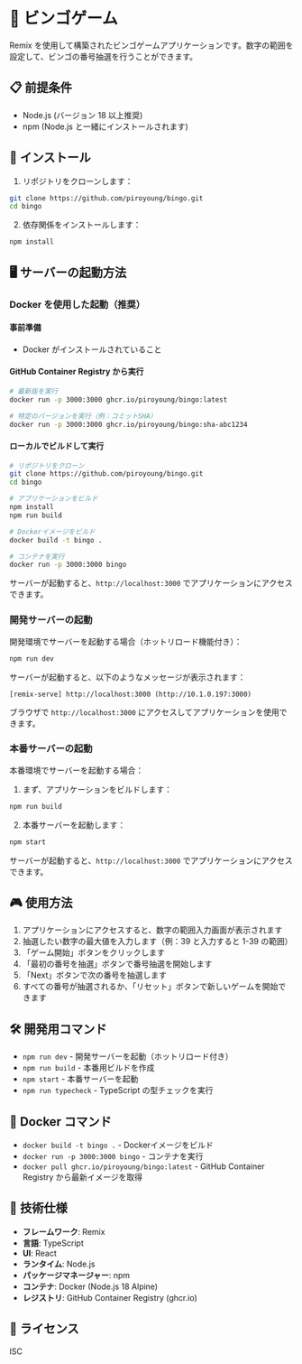 # 🎯 ビンゴゲーム

Remix を使用して構築されたビンゴゲームアプリケーションです。数字の範囲を設定して、ビンゴの番号抽選を行うことができます。

## 📋 前提条件

- Node.js (バージョン 18 以上推奨)
- npm (Node.js と一緒にインストールされます)

## 🚀 インストール

1. リポジトリをクローンします：

```bash
git clone https://github.com/piroyoung/bingo.git
cd bingo
```

2. 依存関係をインストールします：

```bash
npm install
```

## 🖥️ サーバーの起動方法

### Docker を使用した起動（推奨）

#### 事前準備
- Docker がインストールされていること

#### GitHub Container Registry から実行
```bash
# 最新版を実行
docker run -p 3000:3000 ghcr.io/piroyoung/bingo:latest

# 特定のバージョンを実行（例：コミットSHA）
docker run -p 3000:3000 ghcr.io/piroyoung/bingo:sha-abc1234
```

#### ローカルでビルドして実行
```bash
# リポジトリをクローン
git clone https://github.com/piroyoung/bingo.git
cd bingo

# アプリケーションをビルド
npm install
npm run build

# Dockerイメージをビルド
docker build -t bingo .

# コンテナを実行
docker run -p 3000:3000 bingo
```

サーバーが起動すると、`http://localhost:3000` でアプリケーションにアクセスできます。

### 開発サーバーの起動

開発環境でサーバーを起動する場合（ホットリロード機能付き）：

```bash
npm run dev
```

サーバーが起動すると、以下のようなメッセージが表示されます：
```
[remix-serve] http://localhost:3000 (http://10.1.0.197:3000)
```

ブラウザで `http://localhost:3000` にアクセスしてアプリケーションを使用できます。

### 本番サーバーの起動

本番環境でサーバーを起動する場合：

1. まず、アプリケーションをビルドします：

```bash
npm run build
```

2. 本番サーバーを起動します：

```bash
npm start
```

サーバーが起動すると、`http://localhost:3000` でアプリケーションにアクセスできます。

## 🎮 使用方法

1. アプリケーションにアクセスすると、数字の範囲入力画面が表示されます
2. 抽選したい数字の最大値を入力します（例：39 と入力すると 1-39 の範囲）
3. 「ゲーム開始」ボタンをクリックします
4. 「最初の番号を抽選」ボタンで番号抽選を開始します
5. 「Next」ボタンで次の番号を抽選します
6. すべての番号が抽選されるか、「リセット」ボタンで新しいゲームを開始できます

## 🛠️ 開発用コマンド

- `npm run dev` - 開発サーバーを起動（ホットリロード付き）
- `npm run build` - 本番用ビルドを作成
- `npm start` - 本番サーバーを起動
- `npm run typecheck` - TypeScript の型チェックを実行

## 🐳 Docker コマンド

- `docker build -t bingo .` - Dockerイメージをビルド
- `docker run -p 3000:3000 bingo` - コンテナを実行
- `docker pull ghcr.io/piroyoung/bingo:latest` - GitHub Container Registry から最新イメージを取得

## 📝 技術仕様

- **フレームワーク**: Remix
- **言語**: TypeScript
- **UI**: React
- **ランタイム**: Node.js
- **パッケージマネージャー**: npm
- **コンテナ**: Docker (Node.js 18 Alpine)
- **レジストリ**: GitHub Container Registry (ghcr.io)

## 📄 ライセンス

ISC